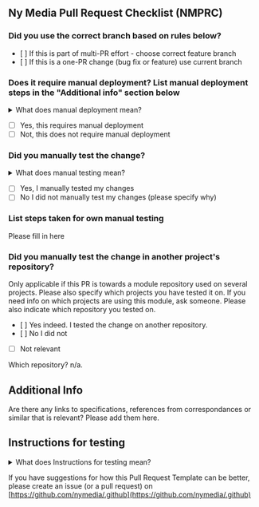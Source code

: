 ## Ny Media Pull Request Checklist (NMPRC)


### Did you use the correct branch based on rules below?
- [ ] If this is part of multi-PR effort - choose correct feature branch
- [ ] If this is a one-PR change (bug fix or feature) use current branch

### Does it require manual deployment? List manual deployment steps in the "Additional info" section below

<details>
<summary>What does manual deployment mean?</summary>

Examples could be
- Creating a node
- Adding a block
- Running a drush command
- Adding a cron tab

The goal should always be to not have any manual deployment steps. If you can for example create a node in an update hook instead, that is always much better.
</details>

- [ ] Yes, this requires manual deployment
- [ ] Not, this does not require manual deployment

### Did you manually test the change?

<details>
<summary>What does manual testing mean?</summary>

If your task is to set a field upon updating a node, and you just altered the code so that it looks correct, please also make sure you try to actually save a node. Maybe you want to save a couple of different node types even.
</details>

- [ ] Yes, I manually tested my changes
- [ ] No I did not manually test my changes (please specify why)

### List steps taken for own manual testing

Please fill in here

### Did you manually test the change in another project's repository?

Only applicable if this PR is towards a module repository used on several projects. Please also specify which projects you have tested it on. If you need info on which projects are using this module, ask someone. Please also indicate which repository you tested on.

- [ ] Yes indeed. I tested the change on another repository.
- [ ] No I did not
- [ ] Not relevant

Which repository?
n/a.

## Additional Info

Are there any links to specifications, references from correspondances or similar that is relevant? Please add them here.

## Instructions for testing

<details>
<summary>What does Instructions for testing mean?</summary>

One such recipe would be to list the steps to deploy this branch locally, and the steps needed to test that the PR does what it is supposed to. For example:

- Run `composer build`
- Log in as a user with "adminster nodes" permission
- Edit a node of type "article" and click "Save"
- The node should now have changed in some way.

</details>

If you have suggestions for how this Pull Request Template can be better, please create an issue (or a pull request) on [https://github.com/nymedia/.github](https://github.com/nymedia/.github)
